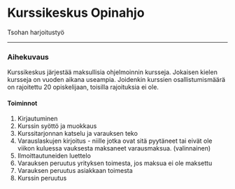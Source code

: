 # Kurssikeskus Opinahjo
Tsohan harjoitustyö

--------

### Aihekuvaus
Kurssikeskus järjestää maksullisia ohjelmoinnin kursseja. Jokaisen kielen kursseja on vuoden aikana useampia. Joidenkin kurssien osallistumismäärä on rajoitettu 20 opiskelijaan, toisilla rajoituksia ei ole.

#### Toiminnot
1. Kirjautuminen
2. Kurssin syöttö ja muokkaus
3. Kurssitarjonnan katselu ja varauksen teko
4. Varauslaskujen kirjoitus - niille jotka ovat sitä pyytäneet tai eivät ole viikon kuluessa vauksesta maksaneet varausmaksua. (valinnainen)
5. Ilmoittautuneiden luettelo
6. Varauksen peruutus yrityksen toimesta, jos maksua ei ole maksettu
7. Varauksen peruutus asiakkaan toimesta
8. Kurssin peruutus
